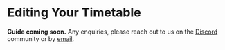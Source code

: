 # Editing Your Timetable

**Guide coming soon.**
Any enquiries, please reach out to us on the [Discord](https://discord.subjective.school) community or by [email](mailto:hello@subjective.school).